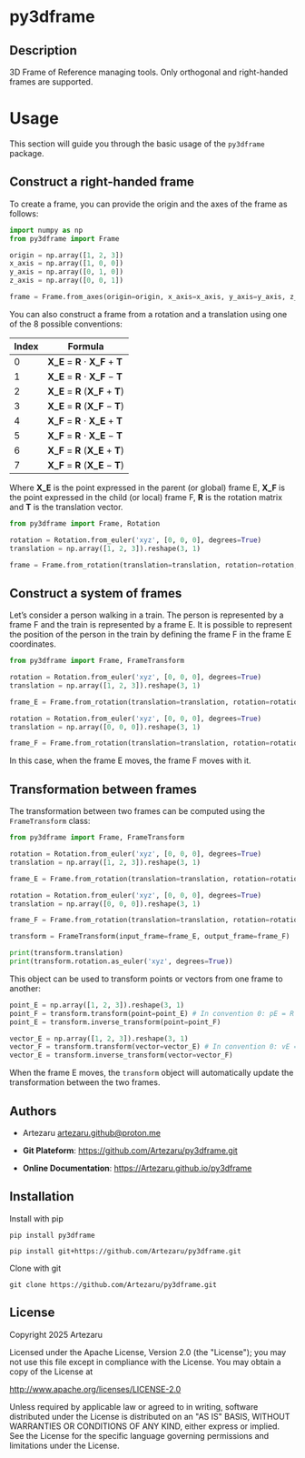 # py3dframe

## Description

3D Frame of Reference managing tools. Only orthogonal and right-handed frames are supported.

# Usage

This section will guide you through the basic usage of the `py3dframe` package.

## Construct a right-handed frame

To create a frame, you can provide the origin and the axes of the frame as follows:

```python
import numpy as np
from py3dframe import Frame

origin = np.array([1, 2, 3])
x_axis = np.array([1, 0, 0])
y_axis = np.array([0, 1, 0])
z_axis = np.array([0, 0, 1])

frame = Frame.from_axes(origin=origin, x_axis=x_axis, y_axis=y_axis, z_axis=z_axis)
```

You can also construct a frame from a rotation and a translation using one of the 8 possible conventions:

| Index | Formula |
|-------|---------|
| 0 | **X_E** = **R** ⋅ **X_F** + **T** |
| 1 | **X_E** = **R** ⋅ **X_F** − **T** |
| 2 | **X_E** = **R** (**X_F** + **T**) |
| 3 | **X_E** = **R** (**X_F** − **T**) |
| 4 | **X_F** = **R** ⋅ **X_E** + **T** |
| 5 | **X_F** = **R** ⋅ **X_E** − **T** |
| 6 | **X_F** = **R** (**X_E** + **T**) |
| 7 | **X_F** = **R** (**X_E** − **T**) |

Where **X_E** is the point expressed in the parent (or global) frame E, **X_F** is the point expressed in the child (or local) frame F, **R** is the rotation matrix and **T** is the translation vector.

```python
from py3dframe import Frame, Rotation

rotation = Rotation.from_euler('xyz', [0, 0, 0], degrees=True)
translation = np.array([1, 2, 3]).reshape(3, 1)

frame = Frame.from_rotation(translation=translation, rotation=rotation, convention=0)
```

## Construct a system of frames

Let’s consider a person walking in a train.
The person is represented by a frame F and the train is represented by a frame E.
It is possible to represent the position of the person in the train by defining the frame F in the frame E coordinates.

```python
from py3dframe import Frame, FrameTransform

rotation = Rotation.from_euler('xyz', [0, 0, 0], degrees=True)
translation = np.array([1, 2, 3]).reshape(3, 1)

frame_E = Frame.from_rotation(translation=translation, rotation=rotation, convention=0)

rotation = Rotation.from_euler('xyz', [0, 0, 0], degrees=True)
translation = np.array([0, 0, 0]).reshape(3, 1)

frame_F = Frame.from_rotation(translation=translation, rotation=rotation, convention=0, parent=frame_E)
```

In this case, when the frame E moves, the frame F moves with it.

## Transformation between frames

The transformation between two frames can be computed using the `FrameTransform` class:

```python
from py3dframe import Frame, FrameTransform

rotation = Rotation.from_euler('xyz', [0, 0, 0], degrees=True)
translation = np.array([1, 2, 3]).reshape(3, 1)

frame_E = Frame.from_rotation(translation=translation, rotation=rotation, convention=0)

rotation = Rotation.from_euler('xyz', [0, 0, 0], degrees=True)
translation = np.array([0, 0, 0]).reshape(3, 1)

frame_F = Frame.from_rotation(translation=translation, rotation=rotation, convention=0, parent=frame_E)

transform = FrameTransform(input_frame=frame_E, output_frame=frame_F)

print(transform.translation)
print(transform.rotation.as_euler('xyz', degrees=True))
```

This object can be used to transform points or vectors from one frame to another:

```python
point_E = np.array([1, 2, 3]).reshape(3, 1)
point_F = transform.transform(point=point_E) # In convention 0: pE = R * pF + T
point_E = transform.inverse_transform(point=point_F)

vector_E = np.array([1, 2, 3]).reshape(3, 1)
vector_F = transform.transform(vector=vector_E) # In convention 0: vE = R * vF
vector_E = transform.inverse_transform(vector=vector_F)
```

When the frame E moves, the `transform` object will automatically update the transformation between the two frames.

## Authors

- Artezaru <artezaru.github@proton.me>

- **Git Plateform**: https://github.com/Artezaru/py3dframe.git
- **Online Documentation**: https://Artezaru.github.io/py3dframe

## Installation

Install with pip

```
pip install py3dframe
```

```
pip install git+https://github.com/Artezaru/py3dframe.git
```

Clone with git

```
git clone https://github.com/Artezaru/py3dframe.git
```

## License

Copyright 2025 Artezaru

Licensed under the Apache License, Version 2.0 (the "License");
you may not use this file except in compliance with the License.
You may obtain a copy of the License at

http://www.apache.org/licenses/LICENSE-2.0

Unless required by applicable law or agreed to in writing, software
distributed under the License is distributed on an "AS IS" BASIS,
WITHOUT WARRANTIES OR CONDITIONS OF ANY KIND, either express or implied.
See the License for the specific language governing permissions and
limitations under the License.
